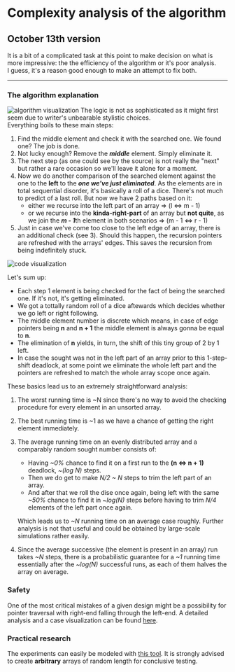 # Complexity analysis of the algorithm

## October 13th version
It is a bit of a complicated task at this point to make decision on what is more impressive: the the efficiency of the algorithm or it's poor analysis.  
I guess, it's a reason good enough to make an attempt to fix both.

---
### The algorithm explanation
![algorithm visualization](../pictures/mawa_sort.png)
The logic is not as sophisticated as it might first seem due to writer's unbearable stylistic choices.  
Everything boils to these main steps:
1. Find the middle element and check it with the searched one. We found one? The job is done.
2. Not lucky enough? Remove the ***middle*** element. Simply eliminate it.
3. The next step (as one could see by the source) is not really the "next" but rather a rare occasion so we'll leave it alone for a moment.
4. Now we do another comparison of the searched element against the one to the **left** to the ***one we've just eliminated***. As the elements are in total sequential disorder, it's basically a roll of a dice. There's not much to predict of a last roll. But now we have 2 paths based on it:
    - either we recurse into the left part of an array => (l <=> m - 1) 
    - or we recurse into the **kinda-right-part** of an array but **not quite**, as we join the ***m - 1***th element in both scenarios => (m - 1 <=> r - 1)
5. Just in case we've come too close to the left edge of an array, there is an additional check (see 3). Should this happen, the recursion pointers are refreshed with the arrays' edges. This saves the recursion from being indefinitely stuck.

![code visualization](../pictures/mawa_sort_2.png)

Let's sum up:
- Each step 1 element is being checked for the fact of being the searched one. If it's not, it's getting eliminated.
- We got a tottally random roll of a dice aftewards which decides whether we go left or right following.
- The middle element number is discrete which means, in case of edge pointers being **n** and **n + 1** the middle element is always gonna be equal to **n**.
- The elimination of **n** yields, in turn, the shift of this tiny group of 2 by 1 left.
- In case the sought was not in the left part of an array prior to this 1-step-shift deadlock, at some point we eliminate the whole left part and the pointers are refreshed to match the whole array scope once again.

These basics lead us to an extremely straightforward analysis:
1. The worst running time is ~N since there's no way to avoid the checking procedure for every element in an unsorted array.
2. The best running time is ~1 as we have a chance of getting the right element immediately.
3. The average running time on an evenly distributed array and a comparably random sought number consists of:
    - Having *~0%* chance to find it on a first run to the **(n <=> n + 1)** deadlock, *~(log N)* steps. 
    - Then we do get to make *N/2 ~ N* steps to trim the left part of an array.
    - And after that we roll the dise once again, being left with the same *~50%* chance to find it in *~log(N)* steps before having to trim *N/4* elements of the left part once again. 

    Which leads us to *~N* running time on an average case roughly. Further analysis is not that useful and could be obtained by large-scale simulations rather easily.
4. Since the average successive (the element is present in an array) run takes *~N* steps, there is a probabilistic guarantee for a *~1* running time essentially after the *~log(N)* successful runs, as each of them halves the array on average.

### Safety
One of the most critical mistakes of a given design might be a possibility for pointer traversal with right-end falling through the left-end. A detailed analysis and a case visualization can be found [here](overcrossing_pointers_vulnerability.md).

### Practical research
The experiments can easily be modeled with [this tool](https://yanefingon.github.io/Mawa-Search-Algorithm-Visualization/). It is strongly advised to create **arbitrary** arrays of random length for conclusive testing.
